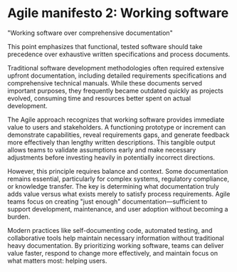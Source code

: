 # Agile manifesto 2: Working software

"Working software over comprehensive documentation"

This point emphasizes that functional, tested software should take precedence over exhaustive written specifications and process documents.

Traditional software development methodologies often required extensive upfront documentation, including detailed requirements specifications and comprehensive technical manuals. While these documents served important purposes, they frequently became outdated quickly as projects evolved, consuming time and resources better spent on actual development.

The Agile approach recognizes that working software provides immediate value to users and stakeholders. A functioning prototype or increment can demonstrate capabilities, reveal requirements gaps, and generate feedback more effectively than lengthy written descriptions. This tangible output allows teams to validate assumptions early and make necessary adjustments before investing heavily in potentially incorrect directions.

However, this principle requires balance and context. Some documentation remains essential, particularly for complex systems, regulatory compliance, or knowledge transfer. The key is determining what documentation truly adds value versus what exists merely to satisfy process requirements. Agile teams focus on creating "just enough" documentation—sufficient to support development, maintenance, and user adoption without becoming a burden.

Modern practices like self-documenting code, automated testing, and collaborative tools help maintain necessary information without traditional heavy documentation. By prioritizing working software, teams can deliver value faster, respond to change more effectively, and maintain focus on what matters most: helping users.
